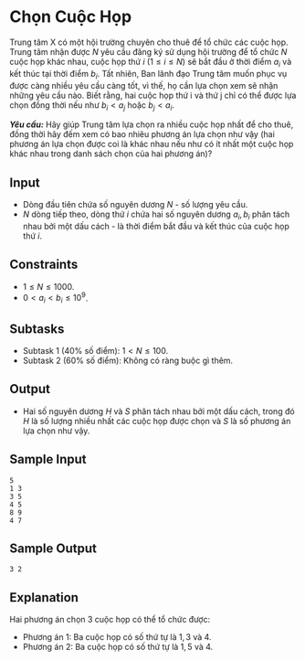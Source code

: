 # Chọn Cuộc Họp

Trung tâm X có một hội trường chuyên cho thuê để tổ chức các cuộc họp. Trung tâm nhận được $N$ yêu cầu đăng ký sử dụng hội trường để tổ chức $N$ cuộc họp khác nhau, cuộc họp thứ $i \ (1 \le i \le N)$ sẽ bắt đầu ở thời điểm $a_i$ và kết thúc tại thời điểm $b_i$. Tất nhiên, Ban lãnh đạo Trung tâm muốn phục vụ được càng nhiều yêu cầu càng tốt, vì thế, họ cần lựa chọn xem sẽ nhận những yêu cầu nào. Biết rằng, hai cuộc họp thứ i và thứ j chỉ có thể được lựa chọn đồng thời nếu như $b_i < a_j$ hoặc $b_j < a_i$.

***Yêu cầu:*** Hãy giúp Trung tâm lựa chọn ra nhiều cuộc họp nhất để cho thuê, đồng thời hãy đếm xem có bao nhiêu phương án lựa chọn như vậy (hai phương án lựa chọn được coi là khác nhau nếu như có ít nhất một cuộc họp khác nhau trong danh sách chọn của hai phương án)? 

## Input

- Dòng đầu tiên chứa số nguyên dương $N$ - số lượng yêu cầu.
- $N$ dòng tiếp theo, dòng thứ $i$ chứa hai số nguyên dương $a_i, b_i$ phân tách nhau bởi một dấu cách - là thời điểm bắt đầu và kết thúc của cuộc họp thứ $i$.

## Constraints

- $1 \le N \le 1000$.
- $0 < a_i < b_i \le 10^9$.

## Subtasks

- Subtask $1$ ($40\%$ số điểm): $1 < N \le 100$.
- Subtask $2$ ($60\%$ số điểm): Không có ràng buộc gì thêm.

## Output

- Hai số nguyên dương $H$ và $S$ phân tách nhau bởi một dấu cách, trong đó $H$ là số lượng nhiều nhất các cuộc họp được chọn và $S$ là số phương án lựa chọn như vậy.

## Sample Input

```
5
1 3
3 5
4 5
8 9
4 7
```

## Sample Output

```
3 2
```

## Explanation

Hai phương án chọn $3$ cuộc họp có thể tổ chức được:
- Phương án $1$: Ba cuộc họp có số thứ tự là $1, 3$ và $4$. 
- Phương án $2$: Ba cuộc họp có số thứ tự là $1, 5$ và $4$.



